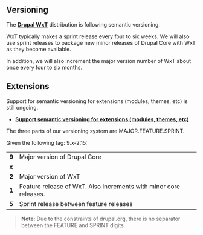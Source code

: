 ## Versioning

The **[Drupal WxT][wxt]** distribution is following semantic versioning.

WxT typically makes a sprint release every four to six weeks. We will also use sprint releases to package new minor releases of Drupal Core with WxT as they become available.

In addition, we will also increment the major version number of WxT about once every four to six months.

## Extensions

Support for semantic versioning for extensions (modules, themes, etc) is still ongoing.

- **[Support semantic versioning for extensions (modules, themes, etc)][semantic]**

The three parts of our versioning system are MAJOR.FEATURE.SPRINT.

Given the following tag: 9.x-2.15:

|       |                                                                   |
| ----- | ----------------------------------------------------------------- |
| **9** | Major version of Drupal Core                                      |
| **x** |                                                                   |
| **2** | Major version of WxT                                              |
| **1** | Feature release of WxT. Also increments with minor core releases. |
| **5** | Sprint release between feature releases                           |

> **Note**: Due to the constraints of drupal.org, there is no separator between the FEATURE and SPRINT digits.

<!-- Links Referenced -->

[semantic]: https://www.drupal.org/project/drupal/issues/3009338
[wxt]:      https://github.com/drupalwxt/wxt
